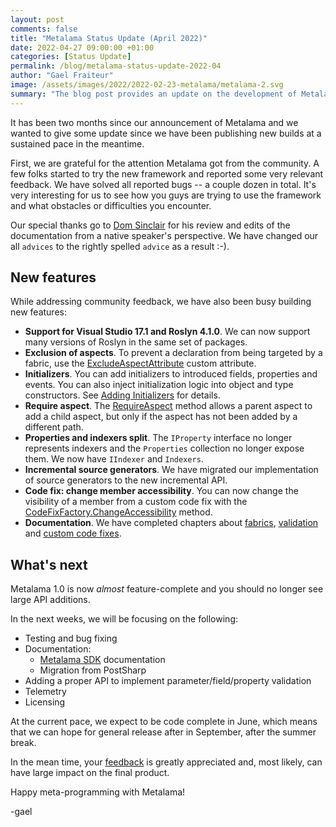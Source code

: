 ```yaml
---
layout: post 
comments: false
title: "Metalama Status Update (April 2022)"
date: 2022-04-27 09:00:00 +01:00
categories: [Status Update]
permalink: /blog/metalama-status-update-2022-04
author: "Gael Fraiteur"
image: /assets/images/2022/2022-02-23-metalama/metalama-2.svg
summary: "The blog post provides an update on the development of Metalama, highlighting bug fixes, new features, and future plans, with an expected general release in September."
---
```


It has been two months since our announcement of Metalama and we wanted to give some update since we have been publishing new builds at a sustained pace in the meantime.

First, we are grateful for the attention Metalama got from the community. A few folks started to try the new framework and reported some very relevant feedback. We have solved all reported bugs -- a couple dozen in total. It's very interesting for us to see how you guys are trying to use the framework and what obstacles or difficulties you encounter. 

Our special thanks go to [Dom Sinclair](https://github.com/domsinclair) for his review and edits of the documentation from a native speaker's perspective. We have changed our all `advices` to the rightly spelled `advice` as a result :-).

## New features

While addressing community feedback, we have also been busy building new features:

* **Support for Visual Studio 17.1 and Roslyn 4.1.0**. We can now support many versions of Roslyn in the same set of packages.
* **Exclusion of aspects**. To prevent a declaration from being targeted by a fabric, use the [ExcludeAspectAttribute](https://doc.postsharp.net/metalama/api/metalama_framework_aspects_excludeaspectattribute) custom attribute.
* **Initializers**. You can add initializers to introduced fields, properties and events. You can also inject initialization logic into object and type constructors. See [Adding Initializers](https://doc.postsharp.net/metalama/aspects/advising/initializers) for details.
* **Require aspect**. The [RequireAspect](https://doc.postsharp.net/metalama/api/metalama_framework_aspects_iaspectreceiver-1_requireaspect#metalama_framework_aspects_iaspectreceiver_1_requireaspect__1) method allows a parent aspect to add a child aspect, but only if the aspect has not been added by a different path.
* **Properties and indexers split**. The `IProperty` interface no longer represents indexers and the `Properties` collection no longer expose them. We now have `IIndexer` and `Indexers`.
* **Incremental source generators**. We have migrated our implementation of source generators to the new incremental API.
* **Code fix: change member accessibility**. You can now change the visibility of a member from a custom code fix with the [CodeFixFactory.ChangeAccessibility](https://doc.postsharp.net/metalama/api/metalama_framework_codefixes_codefixfactory_changeaccessibility) method.
* **Documentation**. We have completed chapters about [fabrics](https://doc.postsharp.net/metalama/fabrics/fabrics), [validation](https://doc.postsharp.net/metalama/validation/validation) and [custom code fixes](https://doc.postsharp.net/metalama/ide/ide).

## What's next

Metalama 1.0 is now _almost_ feature-complete and you should no longer see large API additions.

In the next weeks, we will be focusing on the following:

* Testing and bug fixing
* Documentation:
  *  [Metalama SDK](https://doc.postsharp.net/metalama/sdk/sdk) documentation
  *  Migration from PostSharp
* Adding a proper API to implement parameter/field/property validation
* Telemetry
* Licensing

At the current pace, we expect to be code complete in June, which means that we can hope for general release after in September, after the summer break.

In the mean time, your [feedback](https://www.postsharp.net/metalama/support) is greatly appreciated and, most likely, can have large impact on the final product.

Happy meta-programming with Metalama!

-gael
